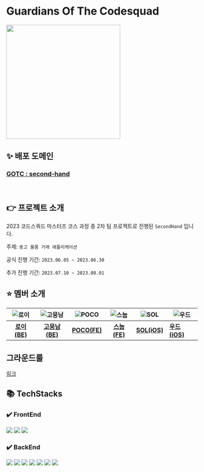# Guardians Of The Codesquad

<img src="https://www.notion.so/image/https%3A%2F%2Fs3-us-west-2.amazonaws.com%2Fsecure.notion-static.com%2F45f72635-ec50-4c3f-8be9-ebfe78077611%2Fdd5575acbb594d63a8d8713b026d74e5.png?table=block&id=628ace3d-ad5a-4479-9924-4a7a648a821e&spaceId=5b5162e1-fb28-420c-acae-78efb764f3c3&width=2000&userId=fc9aa8fc-2f03-4a29-91a8-ae872fb91f04&cache=v2" width="300" height="300"/>


## ✨ 배포 도메인
### [GOTC : second-hand](https://guardiansofthecodesquad.site/)

<br>

## 👉 프로젝트 소개

2023 코드스쿼드 마스터즈 코스 과정 중 2차 팀 프로젝트로 진행된 `SecondHand` 입니다.

주제: `중고 물품 거래 애플리케이션`

공식 진행 기간: `2023.06.05 ~ 2023.06.30`

추가 진행 기간: `2023.07.10 ~ 2023.08.01`

## :star: 멤버 소개

| ![로이](https://avatars.githubusercontent.com/u/77956808?v=4) | ![고뭉남](https://avatars.githubusercontent.com/u/77562698?v=4) | ![POCO](https://avatars.githubusercontent.com/u/101160636?v=4) | ![스눕](https://avatars.githubusercontent.com/u/96381221?v=4) | ![SOL](https://avatars.githubusercontent.com/u/86761640?s=96&v=4) | ![우드](https://avatars.githubusercontent.com/u/84387335?v=4) |
|:-----------------------------------------------------------:|:------------------------------------------------------------:|:--------------------------------------------------------------:|:-----------------------------------------------------------:|-------------------------------------------------------------------|-------------------------------------------------------------|
|        [**로이(BE)**](https://github.com/lvalentine6)         |          [**고뭉남(BE)**](https://github.com/KOKEONHO)          |           [**POCO(FE)**](https://github.com/poco111)           |        [**스눕(FE)**](https://github.com/realsnoopso)         | [**SOL(iOS)**](https://github.com/HansolWorld)                    | [**우드(iOS)**](https://github.com/dpfdlalfm)                 |

## 그라운드룰

[링크](https://puzzle-roarer-58b.notion.site/11df920ce16c4c218db80ecc8ccf27c5?pvs=4)

## 📚 TechStacks

### ✔️ FrontEnd

<img src="https://img.shields.io/badge/html5-E34F26?style=for-the-badge&logo=html5&logoColor=white">
<img src="https://img.shields.io/badge/javascript-F7DF1E?style=for-the-badge&logo=javascript&logoColor=white">
<img src="https://img.shields.io/badge/typescript-3178C6?style=for-the-badge&logo=typescript&logoColor=white">

### ✔️ BackEnd

<img src="https://img.shields.io/badge/java-007396?style=for-the-badge&logo=openjdk&logoColor=white">
<img src="https://img.shields.io/badge/springboot-6DB33F?style=for-the-badge&logo=springboot&logoColor=white">
<img src="https://img.shields.io/badge/aws-232F3E?style=for-the-badge&logo=amazonaws&logoColor=white">
<img src="https://img.shields.io/badge/ecs-FF9900?style=for-the-badge&logo=amazonecs&logoColor=white">
<img src="https://img.shields.io/badge/docker-2496ED?style=for-the-badge&logo=docker&logoColor=white">
<img src="https://img.shields.io/badge/mysql-4479A1?style=for-the-badge&logo=mysql&logoColor=white">
<img src="https://img.shields.io/badge/gradle-02303A?style=for-the-badge&logo=gradle&logoColor=white">
